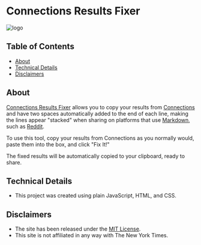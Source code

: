 # Connections Results Fixer <!-- omit from toc -->

![logo](https://github.com/scheiber/connections-results-fixer/assets/794551/ae7accda-a55c-4b3f-a812-6d48523cb4d5)

## Table of Contents <!-- omit from toc -->

- [About](#about)
- [Technical Details](#technical-details)
- [Disclaimers](#disclaimers)

## About

[Connections Results Fixer](https://connections.scheiber.dev/)
allows you to copy your results from [Connections](https://www.nytimes.com/games/connections) and have two spaces automatically added to the end of each line, making the lines appear "stacked" when sharing on platforms that use [Markdown](https://www.markdownguide.org/), such as [Reddit](https://www.reddit.com/r/NYTConnections/).

To use this tool, copy your results from Connections as you normally would, paste them into the box, and click "Fix It!"

The fixed results will be automatically copied to your clipboard, ready to share.

## Technical Details

- This project was created using plain JavaScript, HTML, and CSS.

## Disclaimers
- The site has been released under the [MIT License](https://github.com/scheiber/connections-results-fixer/blob/main/LICENSE.TXT).
- This site is not affiliated in any way with The New York Times.
